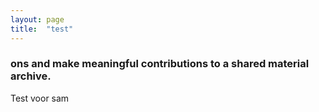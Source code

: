 ```yaml
---
layout: page
title:  "test"
---
```


### ons and make meaningful contributions to a shared material archive. 

Test voor sam

